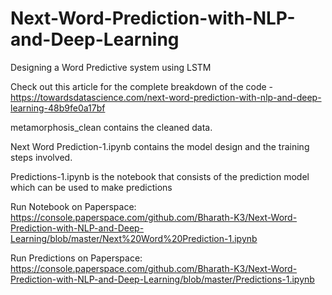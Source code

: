 # Next-Word-Prediction-with-NLP-and-Deep-Learning
Designing a Word Predictive system using LSTM

Check out this article for the complete breakdown of the code - 
https://towardsdatascience.com/next-word-prediction-with-nlp-and-deep-learning-48b9fe0a17bf

metamorphosis_clean contains the cleaned data.

Next Word Prediction-1.ipynb contains the model design and the training steps involved.

Predictions-1.ipynb is the notebook that consists of the prediction model which can be used to make predictions

Run Notebook on Paperspace: https://console.paperspace.com/github.com/Bharath-K3/Next-Word-Prediction-with-NLP-and-Deep-Learning/blob/master/Next%20Word%20Prediction-1.ipynb

Run Predictions on Paperspace: 
https://console.paperspace.com/github.com/Bharath-K3/Next-Word-Prediction-with-NLP-and-Deep-Learning/blob/master/Predictions-1.ipynb
